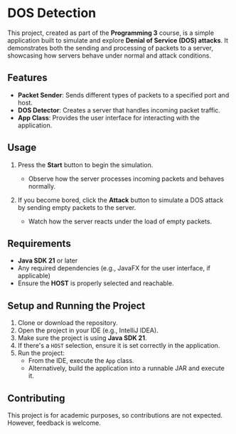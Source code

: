 # DOS Detection
This project, created as part of the **Programming 3** course, is a simple application built to simulate and explore **Denial of Service (DOS) attacks**. It demonstrates both the sending and processing of packets to a server, showcasing how servers behave under normal and attack conditions.
## Features
- **Packet Sender**: Sends different types of packets to a specified port and host.
- **DOS Detector**: Creates a server that handles incoming packet traffic.
- **App Class**: Provides the user interface for interacting with the application.

## Usage
1. Press the **Start** button to begin the simulation.
    - Observe how the server processes incoming packets and behaves normally.

2. If you become bored, click the **Attack** button to simulate a DOS attack by sending empty packets to the server.
    - Watch how the server reacts under the load of empty packets.

## Requirements
- **Java SDK 21** or later
- Any required dependencies (e.g., JavaFX for the user interface, if applicable)
- Ensure the **HOST** is properly selected and reachable.

## Setup and Running the Project
1. Clone or download the repository.
2. Open the project in your IDE (e.g., IntelliJ IDEA).
3. Make sure the project is using **Java SDK 21**.
4. If there's a `HOST` selection, ensure it is set correctly in the application.
5. Run the project:
    - From the IDE, execute the `App` class.
    - Alternatively, build the application into a runnable JAR and execute it.

## Contributing
This project is for academic purposes, so contributions are not expected. However, feedback is welcome.